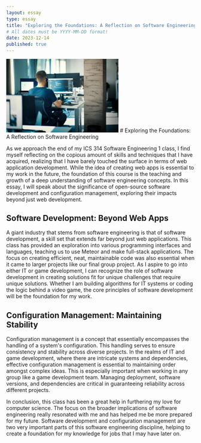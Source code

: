 ```yaml
---
layout: essay
type: essay
title: "Exploring the Foundations: A Reflection on Software Engineering"
# All dates must be YYYY-MM-DD format!
date: 2023-12-14
published: true
---
```


<img width="300px" class="rounded float-start pe-4" src="https://github.com/aidenlkw/aidenlkw.github.io/blob/main/software-engineering.png?raw=true">
# Exploring the Foundations: A Reflection on Software Engineering

As we approach the end of my ICS 314 Software Engineering 1 class, I find myself reflecting on the copious amount of skills and techniques that I have acquired, realizing that I have barely touched the surface in terms of web application development. While the idea of creating web apps is essential to my work in the future, the foundation of this course is the teaching and growth of a deep understanding of software engineering concepts. In this essay, I will speak about the significance of open-source software development and configuration management, exploring their impacts beyond just web development.

## Software Development: Beyond Web Apps

A giant industry that stems from software engineering is that of software development, a skill set that extends far beyond just web applications. This class has provided an exploration into various programming interfaces and languages, teaching us to use Meteor and make full-stack applications. The focus on creating efficient, neat, maintainable code was also essential when it came to larger projects like our final group project. As I aspire to go into either IT or game development, I can recognize the role of software development in creating solutions fit for unique challenges that require unique solutions. Whether I am building algorithms for IT systems or coding the logic behind a video game, the core principles of software development will be the foundation for my work.

## Configuration Management: Maintaining Stability

Configuration management is a concept that essentially encompasses the handling of a system's configuration. This handling serves to ensure consistency and stability across diverse projects. In the realms of IT and game development, where there are intricate systems and dependencies, effective configuration management is essential to maintaining order amongst complex ideas. This is especially important when working in any group like a game development team. Managing deployment, software versions, and dependencies are critical in guaranteeing reliability across different projects.

In conclusion, this class has been a great help in furthering my love for computer science. The focus on the broader implications of software engineering really resonated with me and has helped me be more prepared for my future. Software development and configuration management are two very important parts of this software engineering discipline, helping to create a foundation for my knowledge for jobs that I may have later on.
